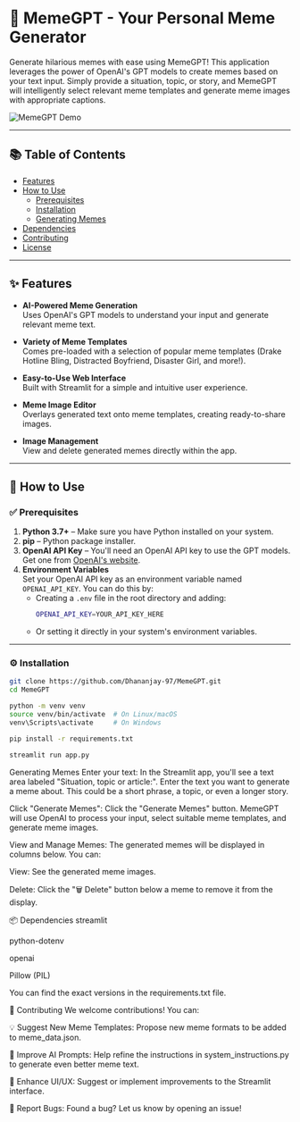 # 🧙 MemeGPT - Your Personal Meme Generator

Generate hilarious memes with ease using MemeGPT! This application leverages the power of OpenAI's GPT models to create memes based on your text input. Simply provide a situation, topic, or story, and MemeGPT will intelligently select relevant meme templates and generate meme images with appropriate captions.

![MemeGPT Demo](https://your-demo-image-or-gif-url.com) <!-- Optional: Add your demo screenshot or GIF -->

---

## 📚 Table of Contents

- [Features](#features)
- [How to Use](#how-to-use)
  - [Prerequisites](#prerequisites)
  - [Installation](#installation)
  - [Generating Memes](#generating-memes)
- [Dependencies](#dependencies)
- [Contributing](#contributing)
- [License](#license)

---

## ✨ Features

- **AI-Powered Meme Generation**  
  Uses OpenAI's GPT models to understand your input and generate relevant meme text.

- **Variety of Meme Templates**  
  Comes pre-loaded with a selection of popular meme templates (Drake Hotline Bling, Distracted Boyfriend, Disaster Girl, and more!).

- **Easy-to-Use Web Interface**  
  Built with Streamlit for a simple and intuitive user experience.

- **Meme Image Editor**  
  Overlays generated text onto meme templates, creating ready-to-share images.

- **Image Management**  
  View and delete generated memes directly within the app.

---

## 🚀 How to Use

### ✅ Prerequisites

1. **Python 3.7+** – Make sure you have Python installed on your system.
2. **pip** – Python package installer.
3. **OpenAI API Key** – You'll need an OpenAI API key to use the GPT models. Get one from [OpenAI's website](https://platform.openai.com/).
4. **Environment Variables**  
   Set your OpenAI API key as an environment variable named `OPENAI_API_KEY`. You can do this by:
   - Creating a `.env` file in the root directory and adding:
     ```bash
     OPENAI_API_KEY=YOUR_API_KEY_HERE
     ```
   - Or setting it directly in your system's environment variables.

---

### ⚙️ Installation

```bash
git clone https://github.com/Dhananjay-97/MemeGPT.git
cd MemeGPT

python -m venv venv
source venv/bin/activate  # On Linux/macOS
venv\Scripts\activate     # On Windows

pip install -r requirements.txt

streamlit run app.py
```
Generating Memes
Enter your text: In the Streamlit app, you'll see a text area labeled "Situation, topic or article:". Enter the text you want to generate a meme about. This could be a short phrase, a topic, or even a longer story.

Click "Generate Memes": Click the "Generate Memes" button. MemeGPT will use OpenAI to process your input, select suitable meme templates, and generate meme images.

View and Manage Memes: The generated memes will be displayed in columns below. You can:

View: See the generated meme images.

Delete: Click the "🗑️ Delete" button below a meme to remove it from the display.

📦 Dependencies
streamlit

python-dotenv

openai

Pillow (PIL)

You can find the exact versions in the requirements.txt file.

🤝 Contributing
We welcome contributions! You can:

💡 Suggest New Meme Templates: Propose new meme formats to be added to meme_data.json.

🧠 Improve AI Prompts: Help refine the instructions in system_instructions.py to generate even better meme text.

🎨 Enhance UI/UX: Suggest or implement improvements to the Streamlit interface.

🐛 Report Bugs: Found a bug? Let us know by opening an issue!
   
